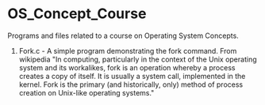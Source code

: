 # OS_Concept_Course
Programs and files related to a course on Operating System Concepts. 

1. Fork.c - A simple program demonstrating the fork command. From wikipedia "In computing, particularly in the context of the Unix operating system and its workalikes, fork is an operation whereby a process creates a copy of itself. It is usually a system call, implemented in the kernel. Fork is the primary (and historically, only) method of process creation on Unix-like operating systems."

